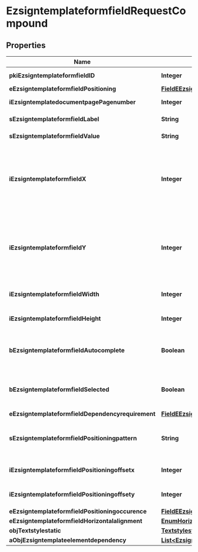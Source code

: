

# EzsigntemplateformfieldRequestCompound

## Properties

Name | Type | Description | Notes
------------ | ------------- | ------------- | -------------
**pkiEzsigntemplateformfieldID** | **Integer** | The unique ID of the Ezsigntemplateformfield |  [optional]
**eEzsigntemplateformfieldPositioning** | [**FieldEEzsigntemplateformfieldPositioning**](FieldEEzsigntemplateformfieldPositioning.md) |  |  [optional]
**iEzsigntemplatedocumentpagePagenumber** | **Integer** | The page number in the Ezsigntemplatedocument | 
**sEzsigntemplateformfieldLabel** | **String** | The Label for the Ezsigntemplateformfield | 
**sEzsigntemplateformfieldValue** | **String** | The value for the Ezsigntemplateformfield |  [optional]
**iEzsigntemplateformfieldX** | **Integer** | The X coordinate (Horizontal) where to put the Ezsigntemplateformfield on the Ezsigntemplatepage.  Coordinate is calculated at 100dpi (dot per inch). So for example, if you want to put the Ezsigntemplateformfield 2 inches from the left border of the page, you would use \&quot;200\&quot; for the X coordinate. |  [optional]
**iEzsigntemplateformfieldY** | **Integer** | The Y coordinate (Vertical) where to put the Ezsigntemplateformfield on the Ezsigntemplatepage.  Coordinate is calculated at 100dpi (dot per inch). So for example, if you want to put the Ezsigntemplateformfield 3 inches from the top border of the page, you would use \&quot;300\&quot; for the Y coordinate. |  [optional]
**iEzsigntemplateformfieldWidth** | **Integer** | The Width of the Ezsigntemplateformfield in pixels calculated at 100 DPI | 
**iEzsigntemplateformfieldHeight** | **Integer** | The Height of the Ezsigntemplateformfield in pixels calculated at 100 DPI  | 
**bEzsigntemplateformfieldAutocomplete** | **Boolean** | Whether the Ezsigntemplateformfield allows the use of the autocomplete of the browser.  This can only be set if eEzsigntemplateformfieldgroupType is **Text** |  [optional]
**bEzsigntemplateformfieldSelected** | **Boolean** | Whether the Ezsigntemplateformfield is selected or not by default.  This can only be set if eEzsigntemplateformfieldgroupType is **Checkbox** or **Radio** |  [optional]
**eEzsigntemplateformfieldDependencyrequirement** | [**FieldEEzsigntemplateformfieldDependencyrequirement**](FieldEEzsigntemplateformfieldDependencyrequirement.md) |  |  [optional]
**sEzsigntemplateformfieldPositioningpattern** | **String** | The string pattern to search for the positioning. **This is not a regexp**  This will be required if **eEzsigntemplateformfieldPositioning** is set to **PerCoordinates** |  [optional]
**iEzsigntemplateformfieldPositioningoffsetx** | **Integer** | The offset X  This will be required if **eEzsigntemplateformfieldPositioning** is set to **PerCoordinates** |  [optional]
**iEzsigntemplateformfieldPositioningoffsety** | **Integer** | The offset Y  This will be required if **eEzsigntemplateformfieldPositioning** is set to **PerCoordinates** |  [optional]
**eEzsigntemplateformfieldPositioningoccurence** | [**FieldEEzsigntemplateformfieldPositioningoccurence**](FieldEEzsigntemplateformfieldPositioningoccurence.md) |  |  [optional]
**eEzsigntemplateformfieldHorizontalalignment** | [**EnumHorizontalalignment**](EnumHorizontalalignment.md) |  |  [optional]
**objTextstylestatic** | [**TextstylestaticRequestCompound**](TextstylestaticRequestCompound.md) |  |  [optional]
**aObjEzsigntemplateelementdependency** | [**List&lt;EzsigntemplateelementdependencyRequestCompound&gt;**](EzsigntemplateelementdependencyRequestCompound.md) |  |  [optional]




